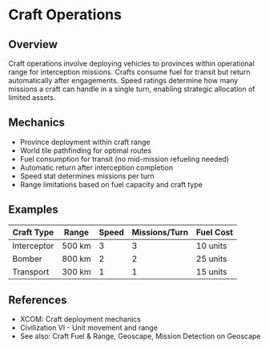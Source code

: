 # Craft Operations

## Overview
Craft operations involve deploying vehicles to provinces within operational range for interception missions. Crafts consume fuel for transit but return automatically after engagements. Speed ratings determine how many missions a craft can handle in a single turn, enabling strategic allocation of limited assets.

## Mechanics
- Province deployment within craft range
- World tile pathfinding for optimal routes
- Fuel consumption for transit (no mid-mission refueling needed)
- Automatic return after interception completion
- Speed stat determines missions per turn
- Range limitations based on fuel capacity and craft type

## Examples
| Craft Type | Range | Speed | Missions/Turn | Fuel Cost |
|------------|-------|-------|---------------|-----------|
| Interceptor | 500 km | 3 | 3 | 10 units |
| Bomber | 800 km | 2 | 2 | 25 units |
| Transport | 300 km | 1 | 1 | 15 units |

## References
- XCOM: Craft deployment mechanics
- Civilization VI - Unit movement and range
- See also: Craft Fuel & Range, Geoscape, Mission Detection on Geoscape